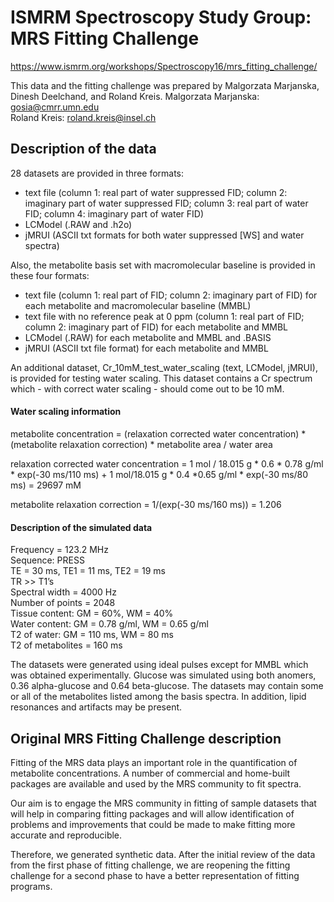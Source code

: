 # ISMRM Spectroscopy Study Group: MRS Fitting Challenge
https://www.ismrm.org/workshops/Spectroscopy16/mrs_fitting_challenge/  
  
This data and the fitting challenge was prepared by Malgorzata Marjanska, Dinesh Deelchand, and Roland Kreis.
Malgorzata Marjanska: gosia@cmrr.umn.edu  
Roland Kreis: roland.kreis@insel.ch  
  
## Description of the data

28 datasets are provided in three formats:

- text file (column 1: real part of water suppressed FID; column 2: imaginary part of water suppressed FID; column 3: real part of water FID; column 4: imaginary part of water FID)  
- LCModel (.RAW and .h2o)  
- jMRUI (ASCII txt formats for both water suppressed [WS] and water spectra)  
  
  
Also, the metabolite basis set with macromolecular baseline is provided in these four formats:
- text file (column 1: real part of FID; column 2: imaginary part of FID) for each metabolite and macromolecular baseline (MMBL)
- text file with no reference peak at 0 ppm (column 1: real part of FID; column 2: imaginary part of FID) for each metabolite and MMBL
- LCModel (.RAW) for each metabolite and MMBL and .BASIS
- jMRUI (ASCII txt file format) for each metabolite and MMBL  

An additional dataset, Cr_10mM_test_water_scaling (text, LCModel, jMRUI), is provided for testing water scaling. This dataset contains a Cr spectrum which - with correct water scaling - should come out to be 10 mM.

#### Water scaling information
metabolite concentration = (relaxation corrected water concentration) * (metabolite relaxation correction) * metabolite area / water area

relaxation corrected water concentration = 1 mol / 18.015 g * 0.6 * 0.78 g/ml * exp(-30 ms/110 ms) + 1 mol/18.015 g * 0.4 *0.65 g/ml * exp(-30 ms/80 ms) = 29697 mM

metabolite relaxation correction = 1/(exp(-30 ms/160 ms)) = 1.206

#### Description of the simulated data
Frequency = 123.2 MHz  
Sequence: PRESS  
TE = 30 ms, TE1 = 11 ms, TE2 = 19 ms  
TR >> T1’s  
Spectral width = 4000 Hz  
Number of points = 2048  
Tissue content: GM = 60%, WM = 40%  
Water content: GM = 0.78 g/ml, WM = 0.65 g/ml  
T2 of water: GM = 110 ms, WM = 80 ms  
T2 of metabolites = 160 ms  
  
The datasets were generated using ideal pulses except for MMBL which was obtained experimentally. Glucose was simulated using both anomers, 0.36 alpha-glucose and 0.64 beta-glucose. The datasets may contain some or all of the metabolites listed among the basis spectra. In addition, lipid resonances and artifacts may be present.

## Original MRS Fitting Challenge description

Fitting of the MRS data plays an important role in the quantification of metabolite concentrations. A number of commercial and home-built packages are available and used by the MRS community to fit spectra.

Our aim is to engage the MRS community in fitting of sample datasets that will help in comparing fitting packages and will allow identification of problems and improvements that could be made to make fitting more accurate and reproducible.

Therefore, we generated synthetic data. After the initial review of the data from the first phase of fitting challenge, we are reopening the fitting challenge for a second phase to have a better representation of fitting programs.
